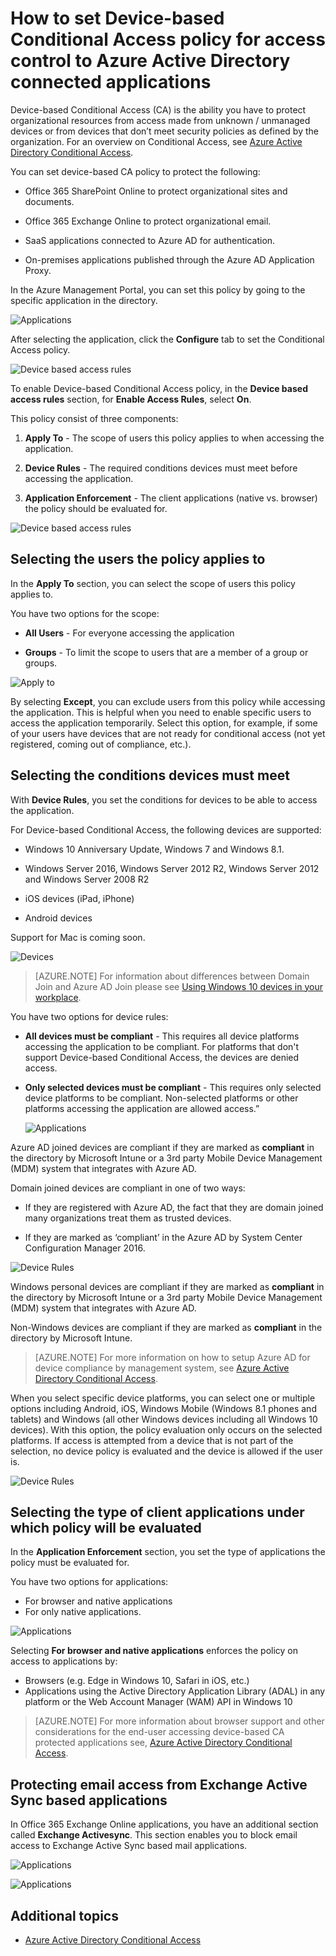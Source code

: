 <properties
	pageTitle="How to set Device-based Conditional Access policy for access control to Azure Active Directory connected applications| Microsoft Azure"
	description="Explains how IT admins can set device-based conditional access policies for Azure AD connected applications."
	services="active-directory"
	documentationCenter=""
	authors="markusvi"
	manager="femila"
	editor=""/>

<tags
	ms.service="active-directory"
	ms.workload="identity"
	ms.tgt_pltfrm="na"
	ms.devlang="na"
	ms.topic="article"
	ms.date="08/08/2016"
	ms.author="markvi"/>


# How to set Device-based Conditional Access policy for access control to Azure Active Directory connected applications 


Device-based Conditional Access (CA) is the ability you have to protect organizational resources from access made from unknown / unmanaged devices or from devices that don’t meet security policies as defined by the organization. For an overview on Conditional Access, see [Azure Active Directory Conditional Access](active-directory-conditional-access.md). 

You can set device-based CA policy to protect the following: 

- Office 365 SharePoint Online to protect organizational sites and documents. 

- Office 365 Exchange Online to protect organizational email. 

- SaaS applications connected to Azure AD for authentication. 

- On-premises applications published through the Azure AD Application Proxy. 


In the Azure Management Portal, you can set this policy by going to the specific application in the directory. 

 
  ![Applications](./media/active-directory-conditional-access-policy-connected-applications/01.png "Applications")


After selecting the application, click the **Configure** tab to set the Conditional Access policy.  


  ![Device based access rules](./media/active-directory-conditional-access-policy-connected-applications/02.png "Device based access rules")


 

To enable Device-based Conditional Access policy, in the **Device based access rules** section, for **Enable Access Rules**, select **On**. 

This policy consist of three components:

1. **Apply To** -  The scope of users this policy applies to when accessing the application. 

2. **Device Rules** -  The required conditions devices must meet before accessing the application. 

3. **Application Enforcement** -  The client applications (native vs. browser) the policy should be evaluated for. 

  ![Device based access rules](./media/active-directory-conditional-access-policy-connected-applications/03.png "Device based access rules")
 

## Selecting the users the policy applies to 

In the **Apply To** section, you can select the scope of users this policy applies to. 

You have two options for the scope:

- **All Users** - For everyone accessing the application 

- **Groups** - To limit the scope to users that are a member of a group or groups. 

![Apply to](./media/active-directory-conditional-access-policy-connected-applications/11.png "Apply to")


By selecting **Except**, you can exclude users from this policy while accessing the application. This is helpful when you need to enable specific users to access the application temporarily. Select this option, for example, if some of your users have devices that are not ready for conditional access (not yet registered, coming out of compliance, etc.).
 

## Selecting the conditions devices must meet 

With **Device Rules**, you set the conditions for devices to be able to access the application. 

For Device-based Conditional Access, the following devices are supported: 

- Windows 10 Anniversary Update, Windows 7 and Windows 8.1. 

- Windows Server 2016, Windows Server 2012 R2, Windows Server 2012 and Windows Server 2008 R2 

- iOS devices (iPad, iPhone) 

- Android devices 

Support for Mac is coming soon. 

  ![Devices](./media/active-directory-conditional-access-policy-connected-applications/04.png "Applications")



 >[AZURE.NOTE] For information about differences between Domain Join and Azure AD Join please see [Using Windows 10 devices in your workplace](active-directory-azureadjoin-windows10-devices.md). 


You have two options for device rules: 

- **All devices must be compliant** - This requires all device platforms accessing the application to be compliant. For platforms that don't support Device-based Conditional Access, the devices are denied access. 

- **Only selected devices must be compliant** - This requires only selected device platforms to be compliant. Non-selected platforms or other platforms accessing the application are allowed access.”

  ![Applications](./media/active-directory-conditional-access-policy-connected-applications/05.png "Applications")



Azure AD joined devices are compliant if they are marked as **compliant** in the directory by Microsoft Intune or a 3rd party Mobile Device Management (MDM) system that integrates with Azure AD. 

Domain joined devices are compliant in one of two ways: 

- If they are registered with Azure AD, the fact that they are domain joined many organizations treat them as trusted devices. 

- If they are marked as ‘compliant’ in the Azure AD by System Center Configuration Manager 2016. 

 ![Device Rules](./media/active-directory-conditional-access-policy-connected-applications/06.png "Device Rules")
 

Windows personal devices are compliant if they are marked as **compliant** in the directory by Microsoft Intune or a 3rd party Mobile Device Management (MDM) system that integrates with Azure AD. 

Non-Windows devices are compliant if they are marked as **compliant** in the directory by Microsoft Intune. 

 >[AZURE.NOTE] For more information on how to setup Azure AD for device compliance by management system, see [Azure Active Directory Conditional Access](active-directory-conditional-access.md). 


When you select specific device platforms, you can select one or multiple options including Android, iOS, Windows Mobile (Windows 8.1 phones and tablets) and Windows (all other Windows devices including all Windows 10 devices). 
With this option, the policy evaluation only occurs on the selected platforms. If access is attempted from a device that is not part of the selection, no device policy is evaluated and the device is allowed if the user is. 

![Device Rules](./media/active-directory-conditional-access-policy-connected-applications/07.png "Device Rules")
  

## Selecting the type of client applications under which policy will be evaluated 

In the **Application Enforcement** section, you set the type of applications the policy must be evaluated for.


You have two options for applications: 

- For browser and native applications 
- For only native applications. 


![Applications](./media/active-directory-conditional-access-policy-connected-applications/08.png "Applications")


Selecting **For browser and native applications** enforces the policy on access to applications by: 

- Browsers (e.g. Edge in Windows 10, Safari in iOS, etc.) 
- Applications using the Active Directory Application Library (ADAL) in any platform or the Web Account Manager (WAM) API in Windows 10 

>[AZURE.NOTE] For more information about browser support and other considerations for the end-user accessing device-based CA protected applications see, [Azure Active Directory Conditional Access](active-directory-conditional-access.md). 

 

## Protecting email access from Exchange Active Sync based applications 

In Office 365 Exchange Online applications, you have an additional section called **Exchange Activesync**. This section enables you to block email access to Exchange Active Sync based mail applications. 

![Applications](./media/active-directory-conditional-access-policy-connected-applications/09.png "Applications")
 
![Applications](./media/active-directory-conditional-access-policy-connected-applications/10.png "Applications")

 
## Additional topics

- [Azure Active Directory Conditional Access](active-directory-conditional-access.md) 

